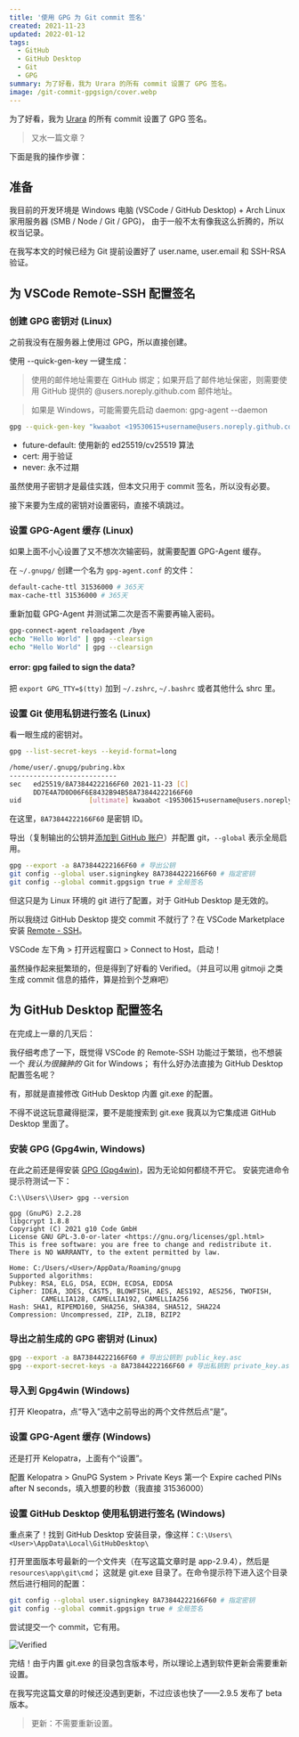 ```yaml
---
title: '使用 GPG 为 Git commit 签名'
created: 2021-11-23
updated: 2022-01-12
tags:
  - GitHub
  - GitHub Desktop
  - Git
  - GPG
summary: 为了好看，我为 Urara 的所有 commit 设置了 GPG 签名。
image: /git-commit-gpgsign/cover.webp
---
```


为了好看，我为 [Urara](https://github.com/importantimport/urara) 的所有 commit 设置了 GPG 签名。

> 又水一篇文章？

下面是我的操作步骤：

## 准备

我目前的开发环境是 Windows 电脑 (VSCode / GitHub Desktop) + Arch Linux 家用服务器 (SMB / Node / Git / GPG)，
由于一般不太有像我这么折腾的，所以权当记录。

在我写本文的时候已经为 Git 提前设置好了 user.name, user.email 和 SSH-RSA 验证。

## 为 VSCode Remote-SSH 配置签名

### 创建 GPG 密钥对 (Linux)

之前我没有在服务器上使用过 GPG，所以直接创建。

使用 --quick-gen-key 一键生成：

> 使用的邮件地址需要在 GitHub 绑定；如果开启了邮件地址保密，则需要使用 GitHub 提供的 @users.noreply.github.com 邮件地址。

> 如果是 Windows，可能需要先启动 daemon: gpg-agent --daemon

```bash
gpg --quick-gen-key "kwaabot <19530615+username@users.noreply.github.com>" future-default cert never
```

- future-default: 使用新的 ed25519/cv25519 算法
- cert: 用于验证
- never: 永不过期

虽然使用子密钥才是最佳实践，但本文只用于 commit 签名，所以没有必要。

接下来要为生成的密钥对设置密码，直接不填跳过。

### 设置 GPG-Agent 缓存 (Linux)

如果上面不小心设置了又不想次次输密码，就需要配置 GPG-Agent 缓存。

在 `~/.gnupg/` 创建一个名为 `gpg-agent.conf` 的文件：

```bash
default-cache-ttl 31536000 # 365天
max-cache-ttl 31536000 # 365天
```

重新加载 GPG-Agent 并测试第二次是否不需要再输入密码。

```bash
gpg-connect-agent reloadagent /bye
echo "Hello World" | gpg --clearsign
echo "Hello World" | gpg --clearsign
```

#### error: gpg failed to sign the data?

把 `export GPG_TTY=$(tty)` 加到 `~/.zshrc`, `~/.bashrc` 或者其他什么 shrc 里。

### 设置 Git 使用私钥进行签名 (Linux)

看一眼生成的密钥对。

```bash
gpg --list-secret-keys --keyid-format=long

/home/user/.gnupg/pubring.kbx
---------------------------
sec   ed25519/8A73844222166F60 2021-11-23 [C]
      DD7E4A7D0D06F6E8432B94B58A73844222166F60
uid                 [ultimate] kwaabot <19530615+username@users.noreply.github.com>
```

在这里，`8A73844222166F60` 是密钥 ID。

导出（复制输出的公钥并[添加到 GitHub 账户](https://docs.github.com/cn/authentication/managing-commit-signature-verification/adding-a-new-gpg-key-to-your-github-account)）并配置 git，`--global` 表示全局启用。

```bash
gpg --export -a 8A73844222166F60 # 导出公钥
git config --global user.signingkey 8A73844222166F60 # 指定密钥
git config --global commit.gpgsign true # 全局签名
```

但这只是为 Linux 环境的 git 进行了配置，对于 GitHub Desktop 是无效的。

所以我绕过 GitHub Desktop 提交 commit 不就行了？在 VSCode Marketplace 安装 [Remote - SSH](https://marketplace.visualstudio.com/items?itemName=ms-vscode-remote.remote-ssh)。

VSCode 左下角 > 打开远程窗口 > Connect to Host，启动！

虽然操作起来挺繁琐的，但是得到了好看的 Verified。（并且可以用 gitmoji 之类生成 commit 信息的插件，算是捡到个芝麻吧）

## 为 GitHub Desktop 配置签名

在完成上一章的几天后：

我仔细考虑了一下，既觉得 VSCode 的 Remote-SSH 功能过于繁琐，也不想装一个 _我认为很臃肿的_ Git for Windows；
有什么好办法直接为 GitHub Desktop 配置签名呢？

有，那就是直接修改 GitHub Desktop 内置 git.exe 的配置。

不得不说这玩意藏得挺深，要不是能搜索到 git.exe 我真以为它集成进 GitHub Desktop 里面了。

### 安装 GPG (Gpg4win, Windows)

在此之前还是得安装 [GPG (Gpg4win)](https://gpg4win.org/download.html)，因为无论如何都绕不开它。
安装完进命令提示符测试一下：

```text
C:\\Users\\User> gpg --version

gpg (GnuPG) 2.2.28
libgcrypt 1.8.8
Copyright (C) 2021 g10 Code GmbH
License GNU GPL-3.0-or-later <https://gnu.org/licenses/gpl.html>
This is free software: you are free to change and redistribute it.
There is NO WARRANTY, to the extent permitted by law.

Home: C:/Users/<User>/AppData/Roaming/gnupg
Supported algorithms:
Pubkey: RSA, ELG, DSA, ECDH, ECDSA, EDDSA
Cipher: IDEA, 3DES, CAST5, BLOWFISH, AES, AES192, AES256, TWOFISH,
        CAMELLIA128, CAMELLIA192, CAMELLIA256
Hash: SHA1, RIPEMD160, SHA256, SHA384, SHA512, SHA224
Compression: Uncompressed, ZIP, ZLIB, BZIP2
```

### 导出之前生成的 GPG 密钥对 (Linux)

```bash
gpg --export -a 8A73844222166F60 # 导出公钥到 public_key.asc
gpg --export-secret-keys -a 8A73844222166F60 # 导出私钥到 private_key.asc
```

### 导入到 Gpg4win (Windows)

打开 Kleopatra，点“导入”选中之前导出的两个文件然后点“是”。

### 设置 GPG-Agent 缓存 (Windows)

还是打开 Kelopatra，上面有个“设置”。

配置 Kelopatra > GnuPG System > Private Keys 第一个 Expire cached PINs after N seconds，填入想要的秒数（我直接 31536000）

### 设置 GitHub Desktop 使用私钥进行签名 (Windows)

重点来了！找到 GitHub Desktop 安装目录，像这样：`C:\Users\<User>\AppData\Local\GitHubDesktop\`

打开里面版本号最新的一个文件夹（在写这篇文章时是 app-2.9.4），然后是 `resources\app\git\cmd`；
这就是 git.exe 目录了。在命令提示符下进入这个目录然后进行相同的配置：

```bash
git config --global user.signingkey 8A73844222166F60 # 指定密钥
git config --global commit.gpgsign true # 全局签名
```

尝试提交一个 commit，它有用。

![Verified](/git-commit-gpgsign/verified.webp)

完结！由于内置 git.exe 的目录包含版本号，所以理论上遇到软件更新会需要重新设置。

在我写完这篇文章的时候还没遇到更新，不过应该也快了——2.9.5 发布了 beta 版本。

> 更新：不需要重新设置。

